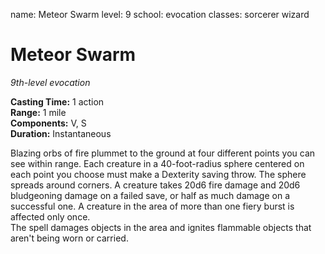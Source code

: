 name: Meteor Swarm
level: 9
school: evocation
classes: sorcerer
         wizard

# Meteor Swarm 
_9th-level evocation_ 

**Casting Time:** 1 action    
**Range:** 1 mile    
**Components:** V, S    
**Duration:** Instantaneous 

Blazing orbs of fire plummet to the ground at four different points you can see within range. Each creature in a 40-foot-radius sphere centered on each point you choose must make a Dexterity saving throw. The sphere spreads around corners. A creature takes 20d6 fire damage and 20d6 bludgeoning damage on a failed save, or half as much damage on a successful one. A creature in the area of more than one fiery burst is affected only once.    
The spell damages objects in the area and ignites flammable objects that aren't being worn or carried. 
